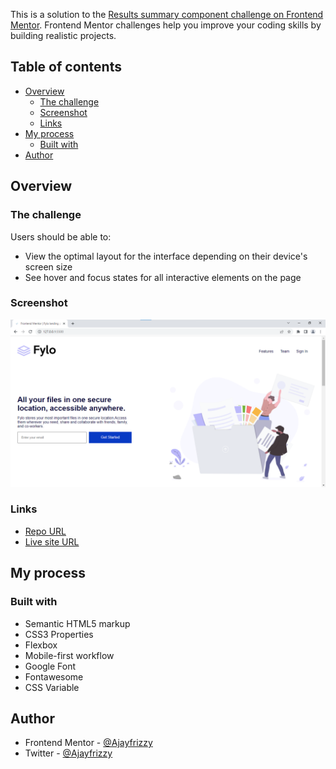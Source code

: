 This is a solution to the [Results summary component challenge on Frontend Mentor](https://www.frontendmentor.io/challenges/fylo-landing-page-with-two-column-layout-5ca5ef041e82137ec91a50f5). Frontend Mentor challenges help you improve your coding skills by building realistic projects. 

## Table of contents

- [Overview](#overview)
  - [The challenge](#the-challenge)
  - [Screenshot](#screenshot)
  - [Links](#links)
- [My process](#my-process)
  - [Built with](#built-with)
- [Author](#author)

## Overview

### The challenge

Users should be able to:

- View the optimal layout for the interface depending on their device's screen size
- See hover and focus states for all interactive elements on the page

### Screenshot

![](./images/fylo-landing-page-with-two-column-layout.png)


### Links

- [Repo URL](https://github.com/Ajayfrizzy/fylo-landing-page.git)
- [Live site URL](https://ajayfrizzy.github.io/fylo-landing-page/)

## My process

### Built with

- Semantic HTML5 markup
- CSS3 Properties
- Flexbox
- Mobile-first workflow
- Google Font
- Fontawesome
- CSS Variable

## Author
- Frontend Mentor - [@Ajayfrizzy](https://www.frontendmentor.io/profile/Ajayfrizzy)
- Twitter - [@Ajayfrizzy](https://www.twitter.com/Ajayfrizzy)

